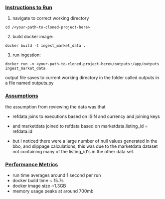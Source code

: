 ### <ins>Instructions to Run<ins>

1. navigate to correct working directory
```
cd /<your-path-to-cloned-project-here>
```

2. build docker image:
```
docker build -t ingest_market_data . 
```

3. run ingestion:
```
docker run -v <your-path-to-cloned-project-here>/outputs:/app/outputs ingest_market_data
```

output file saves to current working directory in the folder called outputs in a file named outputs.py

### <ins>Assumptions<ins>
the assumption from reviewing the data was that 
- refdata joins to executions based on ISIN and currency and joining keys
- and marketdata joined to refdata based on marketdata.listing_id = refdata.id

- but I noticed there were a large number of null values generated in the bbo, and slippage calculations, this was due to the marketdata dataset not containing many of the listing_id's in the other data set.

### <ins>Performance Metrics<ins>
- run time averages around 1 second per run
- docker build time ~ 15.7s
- docker image size ~1.3GB
- memory usage peaks at around 700mb

